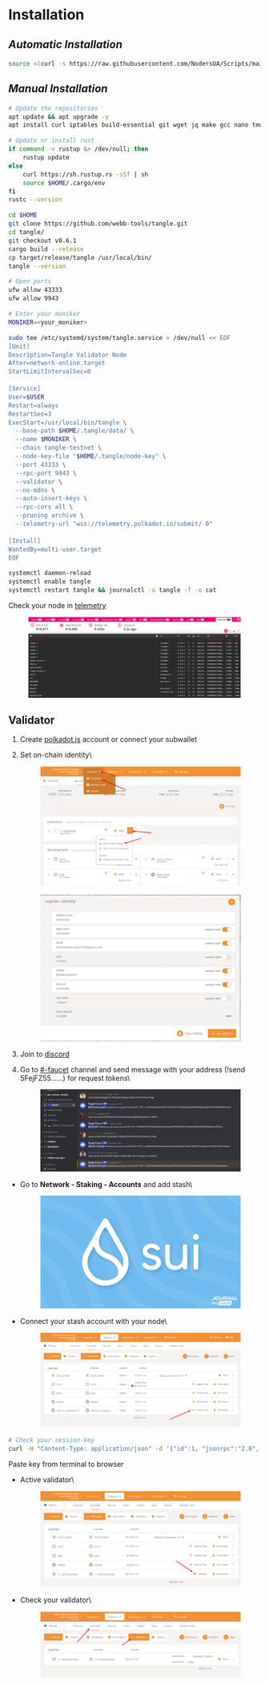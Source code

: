# Installation

## _**Automatic Installation**_

```bash
source <(curl -s https://raw.githubusercontent.com/NodersUA/Scripts/main/tangle)
```

## _**Manual Installation**_

```bash
# Update the repositories
apt update && apt upgrade -y
apt install curl iptables build-essential git wget jq make gcc nano tmux htop nvme-cli pkg-config libssl-dev libleveldb-dev libgmp3-dev tar clang bsdmainutils ncdu unzip llvm libudev-dev make protobuf-compiler -y
```

```bash
# Update or install rust
if command -v rustup &> /dev/null; then
    rustup update
else
    curl https://sh.rustup.rs -sSf | sh
    source $HOME/.cargo/env
fi
rustc --version
```

```bash
cd $HOME
git clone https://github.com/webb-tools/tangle.git
cd tangle/
git checkout v0.6.1
cargo build --release
cp target/release/tangle /usr/local/bin/
tangle --version
```

```bash
# Open ports
ufw allow 43333
ufw allow 9943
```

```bash
# Enter your moniker
MONIKER=<your_moniker>
```

```bash
sudo tee /etc/systemd/system/tangle.service > /dev/null << EOF
[Unit]
Description=Tangle Validator Node
After=network-online.target
StartLimitIntervalSec=0
 
[Service]
User=$USER
Restart=always
RestartSec=3
ExecStart=/usr/local/bin/tangle \
  --base-path $HOME/.tangle/data/ \
  --name $MONIKER \
  --chain tangle-testnet \
  --node-key-file "$HOME/.tangle/node-key" \
  --port 43333 \
  --rpc-port 9943 \
  --validator \
  --no-mdns \
  --auto-insert-keys \
  --rpc-cors all \
  --pruning archive \
  --telemetry-url "wss://telemetry.polkadot.io/submit/ 0"
 
[Install]
WantedBy=multi-user.target
EOF
```

```bash
systemctl daemon-reload
systemctl enable tangle
systemctl restart tangle && journalctl -u tangle -f -o cat
```

Check your node in [telemetry](https://telemetry.polkadot.io/#list/0x3d22af97d919611e03bbcbda96f65988758865423e89b2d99547a6bb61452db3)

<figure><img src="../../.gitbook/assets/image (19).png" alt=""><figcaption></figcaption></figure>

## Validator

1. Create [polkadot.js](https://polkadot.js.org/apps/?rpc=wss%3A%2F%2Ftestnet-rpc.tangle.tools#/accounts) account or connect your subwallet
2.  Set on-chain identity\


    <figure><img src="../../.gitbook/assets/image (1) (1) (1).png" alt=""><figcaption></figcaption></figure>

    <figure><img src="../../.gitbook/assets/image (1) (1) (1) (1).png" alt=""><figcaption></figcaption></figure>
3. Join to [discord](https://discord.com/invite/cv8EfJu3Tn)&#x20;
4.  Go to [#](https://discord.com/channels/833784453251596298/1106624706813112351)[-faucet](https://discord.com/channels/833784453251596298/1183826417625075753) channel and send message with your address (!send 5FejFZ55......) for request tokens\


    <figure><img src="../../.gitbook/assets/image (20).png" alt=""><figcaption></figcaption></figure>

*   Go to **Network - Staking - Accounts** and add stash\


    <figure><img src="../../.gitbook/assets/image (5) (1).png" alt=""><figcaption></figcaption></figure>
*   Connect your stash account with your node\


    <figure><img src="../../.gitbook/assets/image (6) (1).png" alt=""><figcaption></figcaption></figure>

```bash
# Check your session-key
curl -H "Content-Type: application/json" -d '{"id":1, "jsonrpc":"2.0", "method": "author_rotateKeys", "params":[]}' http://localhost:9943
```

Paste key from terminal to browser

*   Active validator\


    <figure><img src="../../.gitbook/assets/image (2) (1).png" alt=""><figcaption></figcaption></figure>
*   Check your validator\


    <figure><img src="../../.gitbook/assets/image (14).png" alt=""><figcaption></figcaption></figure>
